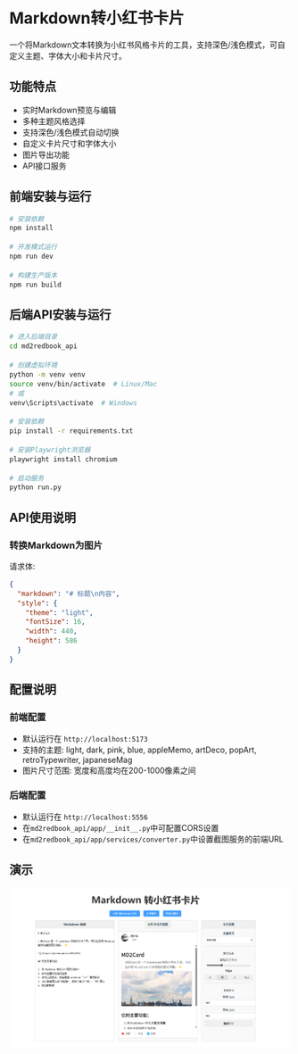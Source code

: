 # Markdown转小红书卡片

一个将Markdown文本转换为小红书风格卡片的工具，支持深色/浅色模式，可自定义主题、字体大小和卡片尺寸。

## 功能特点

- 实时Markdown预览与编辑
- 多种主题风格选择
- 支持深色/浅色模式自动切换
- 自定义卡片尺寸和字体大小
- 图片导出功能
- API接口服务

## 前端安装与运行

```bash
# 安装依赖
npm install

# 开发模式运行
npm run dev

# 构建生产版本
npm run build
```

## 后端API安装与运行

```bash
# 进入后端目录
cd md2redbook_api

# 创建虚拟环境
python -m venv venv
source venv/bin/activate  # Linux/Mac
# 或
venv\Scripts\activate  # Windows

# 安装依赖
pip install -r requirements.txt

# 安装Playwright浏览器
playwright install chromium

# 启动服务
python run.py
```

## API使用说明

### 转换Markdown为图片

请求体:
```json
{
  "markdown": "# 标题\n内容",
  "style": {
    "theme": "light",
    "fontSize": 16,
    "width": 440,
    "height": 586
  }
}
```

## 配置说明

### 前端配置
- 默认运行在 `http://localhost:5173`
- 支持的主题: light, dark, pink, blue, appleMemo, artDeco, popArt, retroTypewriter, japaneseMag
- 图片尺寸范围: 宽度和高度均在200-1000像素之间

### 后端配置
- 默认运行在 `http://localhost:5556`
- 在`md2redbook_api/app/__init__.py`中可配置CORS设置
- 在`md2redbook_api/app/services/converter.py`中设置截图服务的前端URL

## 演示
![小红书卡片演示](https://raw.githubusercontent.com/xlwt2113/md2redbook_card/refs/heads/main/public/pic.png)